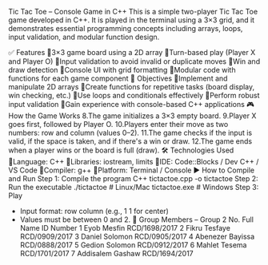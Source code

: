 Tic Tac Toe – Console Game in C++
This is a simple two-player Tic Tac Toe game developed in C++. It is played in the terminal using a 3×3 grid, and it demonstrates essential programming concepts including arrays, loops, input validation, and modular function design.

✅ Features
3×3 game board using a 2D array
Turn-based play (Player X and Player O)
Input validation to avoid invalid or duplicate moves
Win and draw detection
Console UI with grid formatting
Modular code with functions for each game component
🎯 Objectives
Implement and manipulate 2D arrays
Create functions for repetitive tasks (board display, win checking, etc.)
Use loops and conditionals effectively
Perform robust input validation
Gain experience with console-based C++ applications
🎮 How the Game Works
8.The game initializes a 3×3 empty board.
9.Player X goes first, followed by Player O.
10.Players enter their move as two numbers: row and column (values 0–2).
11.The game checks if the input is valid, if the space is taken, and if there's a win or draw.
12.The game ends when a player wins or the board is full (draw).
🛠 Technologies Used
Language: C++
Libraries: iostream, limits
IDE: Code::Blocks / Dev C++ / VS Code
Compiler: g++
Platform: Terminal / Console
▶️ How to Compile and Run
Step 1: Compile the program
C++ tictactoe.cpp -o tictactoe
Step 2: Run the executable
./tictactoe       # Linux/Mac
tictactoe.exe     # Windows
Step 3: Play
- Input format: row column (e.g., 1 1 for center)
- Values must be between 0 and 2.
👥 Group Members – Group 2
No.	Full Name	           ID Number
1	Eyob Mesfin	         RCD/1698/2017
2	Fikru Tesfaye      	 RCD/0909/2017
3	Daniel Solomon	     RCD/0905/2017
4	Abenezer Bayissa	 RCD/0888/2017
5	Gedion Solomon	     RCD/0912/2017
6	Mahlet Tesema	     RCD/1701/2017
7	Addisalem Gashaw	 RCD/1694/2017
